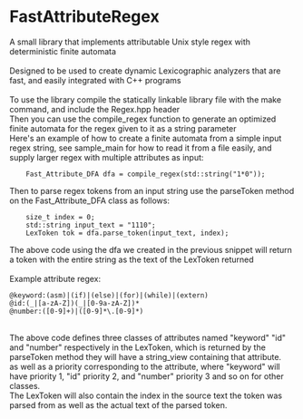 # FastAttributeRegex

A small library that implements attributable Unix style regex with deterministic finite automata<br>
<br>
Designed to be used to create dynamic Lexicographic analyzers that are fast, and easily integrated with C++ programs<br>
<br>
To use the library compile the statically linkable library file with the make command, and include the Regex.hpp header<br>
Then you can use the compile_regex function to generate an optimized finite automata for the regex given to it as a string parameter<br>
Here's an example of how to create a finite automata from a simple input regex string, see sample_main for how to read it from a file easily, and supply larger regex with multiple attributes as input:

```
    Fast_Attribute_DFA dfa = compile_regex(std::string("1*0"));
```
Then to parse regex tokens from an input string use the parseToken method on the Fast_Attribute_DFA class as follows:
```
    size_t index = 0;
    std::string input_text = "1110";
    LexToken tok = dfa.parse_token(input_text, index);
```
The above code using the dfa we created in the previous snippet will return a token with the entire string as the text of the LexToken returned<br>
<br>
Example attribute regex:

```
@keyword:(asm)|(if)|(else)|(for)|(while)|(extern)
@id:(_|[a-zA-Z])(_|[0-9a-zA-Z])*
@number:([0-9]+)|([0-9]*\.[0-9]*)
```
<br>
The above code defines three classes of attributes named "keyword" "id" and "number" respectively in the LexToken, which is returned by the parseToken method they will have a string_view containing that attribute.<br>
as well as a priority corresponding to the attribute, where "keyword" will have priority 1, "id" priority 2, and "number" priority 3 and so on for other classes.<br>
The LexToken will also contain the index in the source text the token was parsed from as well as the actual text of the parsed token.<br>
